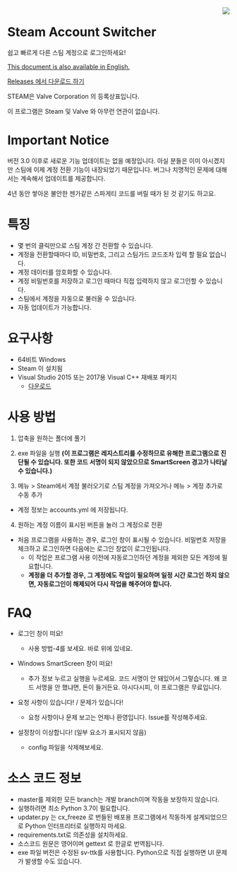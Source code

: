 <img align="right" src="https://user-images.githubusercontent.com/22590718/111099662-551e6080-8589-11eb-8927-e2cf055bcc06.PNG">

# Steam Account Switcher
쉽고 빠르게 다른 스팀 계정으로 로그인하세요!

[This document is also available in English.](https://github.com/sw2719/steam-account-switcher/blob/master/README.md)

[Releases 에서 다운로드 하기](https://github.com/sw2719/steam-account-switcher/releases)

STEAM은 Valve Corporation 의 등록상표입니다.

이 프로그램은 Steam 및 Valve 와 아무런 연관이 없습니다.

# Important Notice

버전 3.0 이후로 새로운 기능 업데이트는 없을 예정입니다.
아실 분들은 이미 아시겠지만 스팀에 이제 계정 전환 기능이 내장되었기 때문입니다.
버그나 치명적인 문제에 대해서는 계속해서 업데이트를 제공합니다.

4년 동안 쌓아온 불안한 젠가같은 스파게티 코드를 버릴 때가 된 것 같기도 하고요.

# 특징
* 몇 번의 클릭만으로 스팀 계정 간 전환할 수 있습니다.
* 계정을 전환할때마다 ID, 비밀번호, 그리고 스팀가드 코드조차 입력 할 필요 없습니다.
* 계정 데이터를 암호화할 수 있습니다.
* 계정 비밀번호를 저장하고 로그인 때마다 직접 입력하지 않고 로그인할 수 있습니다.
* 스팀에서 계정을 자동으로 불러올 수 있습니다.
* 자동 업데이트가 가능합니다.

# 요구사항
* 64비트 Windows
* Steam 이 설치됨
* Visual Studio 2015 또는 2017용 Visual C++ 재배포 패키지
  - [다운로드](https://aka.ms/vs/16/release/vc_redist.x64.exe)

# 사용 방법
1. 압축을 원하는 폴더에 풀기
2. exe 파일을 실행
**(이 프로그램은 레지스트리를 수정하므로 유해한 프로그램으로 진단될 수 있습니다. 또한 코드 서명이 되지 않았으므로 SmartScreen 경고가 나타날 수 있습니다.)**

3. 메뉴 > Steam에서 계정 불러오기로 스팀 계정을 가져오거나 메뉴 > 계정 추가로 수동 추가
* 계정 정보는 accounts.yml 에 저장됩니다.

4. 원하는 계정 이름이 표시된 버튼을 눌러 그 계정으로 전환
* 처음 프로그램을 사용하는 경우, 로그인 창이 표시될 수 있습니다. 비밀번호 저장을 체크하고 로그인하면 다음에는 로그인 창없이 로그인됩니다.
  - 이 작업은 프로그램 사용 이전에 자동로그인하던 계정을 제외한 모든 계정에 필요합니다.
  - **계정을 더 추가할 경우, 그 계정에도 작업이 필요하며 일정 시간 로그인 하지 않으면, 자동로그인이 해제되어 다시 작업을 해주어야 합니다.**

# FAQ
* 로그인 창이 떠요!
  - 사용 방법-4를 보세요. 바로 위에 있네요.

* Windows SmartScreen 창이 떠요!
  - 추가 정보 누르고 실행을 누르세요. 코드 서명이 안 돼있어서 그렇습니다. 왜 코드 서명을 안 했냐면, 돈이 들거든요. 아시다시피, 이 프로그램은 무료입니다.

* 요청 사항이 있습니다! / 문제가 있습니다!
  - 요청 사항이나 문제 보고는 언제나 환영입니다. Issue를 작성해주세요.

* 설정창이 이상합니다! (일부 요소가 표시되지 않음)
  - config 파일을 삭제해보세요.

# 소스 코드 정보
* master를 제외한 모든 branch는 개발 branch이며 작동을 보장하지 않습니다.
* 실행하려면 최소 Python 3.7이 필요합니다.
* updater.py 는 cx_freeze 로 번들된 배포용 프로그램에서 작동하게 설계되었으므로 Python 인터프리터로 실행하지 마세요.
* requirements.txt로 의존성을 설치하세요.
* 소스코드 원문은 영어이며 gettext 로 한글로 번역됩니다.
* exe 파일 버전은 수정된 sv-ttk를 사용합니다. Python으로 직접 실행하면 UI 문제가 발생할 수도 있습니다.